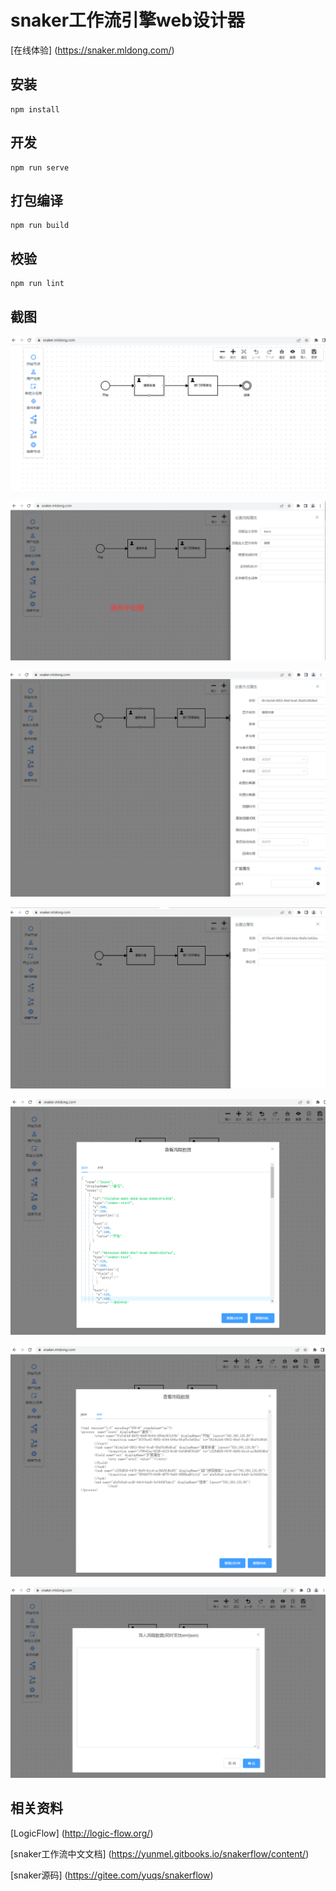 # snaker工作流引擎web设计器
[在线体验] (https://snaker.mldong.com/)
## 安装
```
npm install
```

## 开发
```
npm run serve
```

## 打包编译
```
npm run build
```

## 校验
```
npm run lint
```

## 截图
![1](./doc/images/1.png)

![2](./doc/images/2.png)

![3](./doc/images/3.png)

![4](./doc/images/4.png)

![5](./doc/images/5.png)

![6](./doc/images/6.png)

![7](./doc/images/7.png)

## 相关资料
[LogicFlow] (http://logic-flow.org/)

[snaker工作流中文文档] (https://yunmel.gitbooks.io/snakerflow/content/)

[snaker源码] (https://gitee.com/yuqs/snakerflow)